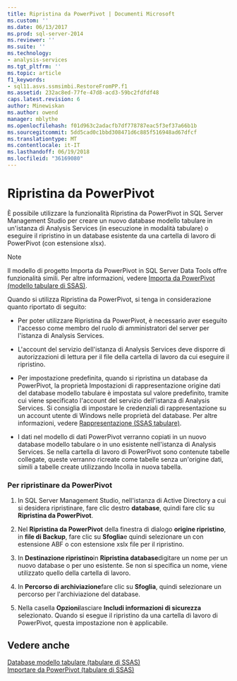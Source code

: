 ```yaml
---
title: Ripristina da PowerPivot | Documenti Microsoft
ms.custom: ''
ms.date: 06/13/2017
ms.prod: sql-server-2014
ms.reviewer: ''
ms.suite: ''
ms.technology:
- analysis-services
ms.tgt_pltfrm: ''
ms.topic: article
f1_keywords:
- sql11.asvs.ssmsimbi.RestoreFromPP.f1
ms.assetid: 232ac8ed-77fe-47d8-acd3-59bc2fdfdf48
caps.latest.revision: 6
author: Minewiskan
ms.author: owend
manager: mblythe
ms.openlocfilehash: f01d963c2adacfb7df778787eac5f3ef37a66b1b
ms.sourcegitcommit: 5dd5cad0c1bbd308471d6c885f516948ad67dfcf
ms.translationtype: MT
ms.contentlocale: it-IT
ms.lasthandoff: 06/19/2018
ms.locfileid: "36169080"
---
```

# <a name="restore-from-powerpivot"></a>Ripristina da PowerPivot
  È possibile utilizzare la funzionalità Ripristina da PowerPivot in SQL Server Management Studio per creare un nuovo database modello tabulare in un'istanza di Analysis Services (in esecuzione in modalità tabulare) o eseguire il ripristino in un database esistente da una cartella di lavoro di PowerPivot (con estensione xlsx).  
  
> [!NOTE]  
>  Il modello di progetto Importa da PowerPivot in SQL Server Data Tools offre funzionalità simili. Per altre informazioni, vedere [Importa da PowerPivot &#40;modello tabulare di SSAS&#41;](import-from-power-pivot-ssas-tabular.md).  
  
 Quando si utilizza Ripristina da PowerPivot, si tenga in considerazione quanto riportato di seguito:  
  
-   Per poter utilizzare Ripristina da PowerPivot, è necessario aver eseguito l'accesso come membro del ruolo di amministratori del server per l'istanza di Analysis Services.  
  
-   L'account del servizio dell'istanza di Analysis Services deve disporre di autorizzazioni di lettura per il file della cartella di lavoro da cui eseguire il ripristino.  
  
-   Per impostazione predefinita, quando si ripristina un database da PowerPivot, la proprietà Impostazioni di rappresentazione origine dati del database modello tabulare è impostata sul valore predefinito, tramite cui viene specificato l'account del servizio dell'istanza di Analysis Services. Si consiglia di impostare le credenziali di rappresentazione su un account utente di Windows nelle proprietà del database. Per altre informazioni, vedere [Rappresentazione &#40;SSAS tabulare&#41;](impersonation-ssas-tabular.md).  
  
-   I dati nel modello di dati PowerPivot verranno copiati in un nuovo database modello tabulare o in uno esistente nell'istanza di Analysis Services. Se nella cartella di lavoro di PowerPivot sono contenute tabelle collegate, queste verranno ricreate come tabelle senza un'origine dati, simili a tabelle create utilizzando Incolla in nuova tabella.  
  
### <a name="to-restore-from-powerpivot"></a>Per ripristinare da PowerPivot  
  
1.  In SQL Server Management Studio, nell'istanza di Active Directory a cui si desidera ripristinare, fare clic destro **database**, quindi fare clic su **Ripristina da PowerPivot**.  
  
2.  Nel **Ripristina da PowerPivot** della finestra di dialogo **origine ripristino**, in **file di Backup**, fare clic su **Sfoglia**e quindi selezionare un con estensione ABF o con estensione xslx file per il ripristino.  
  
3.  In **Destinazione ripristino**in **Ripristina database**digitare un nome per un nuovo database o per uno esistente. Se non si specifica un nome, viene utilizzato quello della cartella di lavoro.  
  
4.  In **Percorso di archiviazione**fare clic su **Sfoglia**, quindi selezionare un percorso per l'archiviazione del database.  
  
5.  Nella casella **Opzioni**lasciare **Includi informazioni di sicurezza** selezionato. Quando si esegue il ripristino da una cartella di lavoro di PowerPivot, questa impostazione non è applicabile.  
  
## <a name="see-also"></a>Vedere anche  
 [Database modello tabulare &#40;tabulare di SSAS&#41;](tabular-model-databases-ssas-tabular.md)   
 [Importare da PowerPivot &#40;tabulare di SSAS&#41;](import-from-power-pivot-ssas-tabular.md)  
  
  